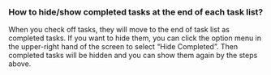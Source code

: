 ### How to hide/show completed tasks at the end of each task list?
When you check off tasks, they will move to the end of task list as completed tasks. If you want to hide them, you can click the option menu in the upper-right hand of the screen to select “Hide Completed”. Then completed tasks will be hidden and you can show them again by the steps above. 




